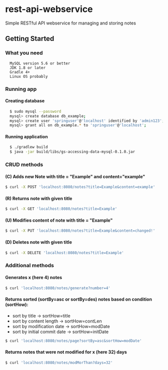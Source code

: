 # rest-api-webservice
Simple RESTful API webservice for managing and storing notes
## Getting Started
### What you need
```
  MySQL version 5.6 or better
  JDK 1.8 or later
  Gradle 4+
  Linux OS probably
```
### Running app
#### Creating database
``` bash
  $ sudo mysql --password
  mysql> create database db_example; 
  mysql> create user 'springuser'@'localhost' identified by 'admin123';
  mysql> grant all on db_example.* to 'springuser'@'localhost';
```
#### Running application
``` bash
  $ ./gradlew build
  $ java -jar build/libs/gs-accessing-data-mysql-0.1.0.jar
```
### CRUD methods
####  (C) Adds new Note with title = "Example" and content="example"
  ``` bash
  $ curl -X POST 'localhost:8080/notes?title=Example&content=example'
  ```
####  (R) Returns note with given title
  ``` bash
  $ curl -X GET 'localhost:8080/notes?title=Example'
  ```
####  (U) Modifies content of note with title = "Example"
  ``` bash
  $ curl -X PUT 'localhost:8080/notes?title=Example&content=changed!'
  ```
#### (D) Deletes note with given title
  ``` bash
  $ curl -X DELETE 'localhost:8080/notes?title=Example'
  ```

### Additional methods
####  Generates x (here 4) notes
  ``` bash
  $ curl 'localhost:8080/notes/generate?number=4'
  ```
####  Returns sorted (sortBy=asc or sortBy=des) notes based on condition (sortHow):
  * sort by title -> sortHow=title
  * sort by content length -> sortHow=contLen
  * sort by modification date -> sortHow=modDate
  * sort by initial commit date -> sortHow=initDate
  ``` bash
  $ curl 'localhost:8080/notes/page?sortBy=asc&sortHow=modDate'
  ```
####  Returns notes that were not modified for x (here 32) days
  ``` bash
  $ curl 'localhost:8080/notes/modMorThan?days=32'
  ```
